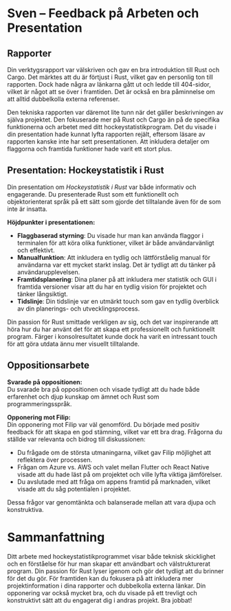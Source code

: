 # Sven – Feedback på Arbeten och Presentation

## Rapporter

Din verktygsrapport var välskriven och gav en bra introduktion till Rust och Cargo. Det märktes att du är förtjust i Rust, vilket gav en personlig ton till rapporten. Dock hade några av länkarna gått ut och ledde till 404-sidor, vilket är något att se över i framtiden. Det är också en bra påminnelse om att alltid dubbelkolla externa referenser.

Den tekniska rapporten var däremot lite tunn när det gäller beskrivningen av själva projektet. Den fokuserade mer på Rust och Cargo än på de specifika funktionerna och arbetet med ditt hockeystatistikprogram. Det du visade i din presentation hade kunnat lyfta rapporten rejält, eftersom läsare av rapporten kanske inte har sett presentationen. Att inkludera detaljer om flaggorna och framtida funktioner hade varit ett stort plus.

## Presentation: Hockeystatistik i Rust

Din presentation om _Hockeystatistik i Rust_ var både informativ och engagerande. Du presenterade Rust som ett funktionellt och objektorienterat språk på ett sätt som gjorde det tilltalande även för de som inte är insatta.

**Höjdpunkter i presentationen:**

- **Flaggbaserad styrning**: Du visade hur man kan använda flaggor i terminalen för att köra olika funktioner, vilket är både användarvänligt och effektivt.
- **Manualfunktion**: Att inkludera en tydlig och lättförståelig manual för användarna var ett mycket starkt inslag. Det är tydligt att du tänker på användarupplevelsen.
- **Framtidsplanering**: Dina planer på att inkludera mer statistik och GUI i framtida versioner visar att du har en tydlig vision för projektet och tänker långsiktigt.
- **Tidslinje**: Din tidslinje var en utmärkt touch som gav en tydlig överblick av din planerings- och utvecklingsprocess.

Din passion för Rust smittade verkligen av sig, och det var inspirerande att höra hur du har använt det för att skapa ett professionellt och funktionellt program. Färger i konsolresultatet kunde dock ha varit en intressant touch för att göra utdata ännu mer visuellt tilltalande.

## Oppositionsarbete

**Svarade på oppositionen:**  
Du svarade bra på oppositionen och visade tydligt att du hade både erfarenhet och djup kunskap om ämnet och Rust som programmeringsspråk.

**Opponering mot Filip:**  
Din opponering mot Filip var väl genomförd. Du började med positiv feedback för att skapa en god stämning, vilket var ett bra drag. Frågorna du ställde var relevanta och bidrog till diskussionen:

- Du frågade om de största utmaningarna, vilket gav Filip möjlighet att reflektera över processen.
- Frågan om Azure vs. AWS och valet mellan Flutter och React Native visade att du hade läst på om projektet och ville lyfta viktiga jämförelser.
- Du avslutade med att fråga om appens framtid på marknaden, vilket visade att du såg potentialen i projektet.

Dessa frågor var genomtänkta och balanserade mellan att vara djupa och konstruktiva.

# Sammanfattning

Ditt arbete med hockeystatistikprogrammet visar både teknisk skicklighet och en förståelse för hur man skapar ett användbart och välstrukturerat program. Din passion för Rust lyser igenom och gör det tydligt att du brinner för det du gör. För framtiden kan du fokusera på att inkludera mer projektinformation i dina rapporter och dubbelkolla externa länkar. Din opponering var också mycket bra, och du visade på ett trevligt och konstruktivt sätt att du engagerat dig i andras projekt. Bra jobbat!
